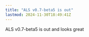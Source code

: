```yaml
---
title: "ALS v0.7-beta5 is out"
lastmod: 2024-11-30T18:49:41Z
---
```


ALS v0.7-beta5 is out and looks great

